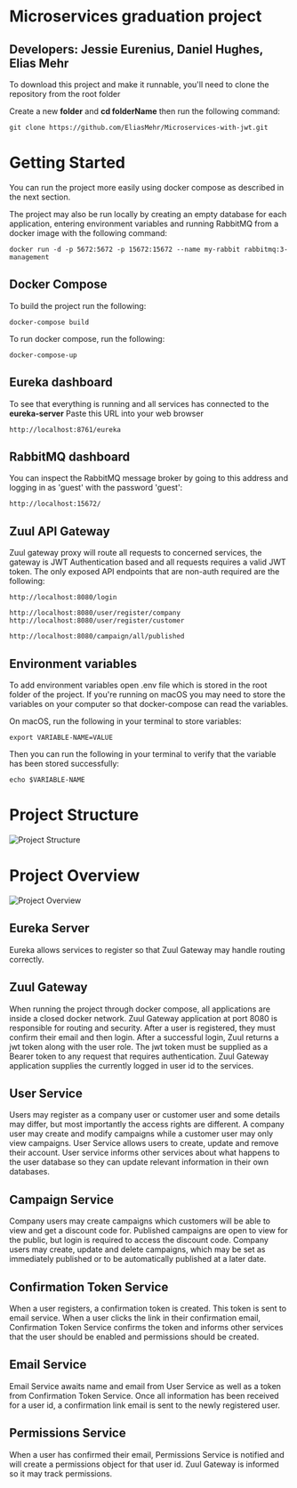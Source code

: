 # Microservices graduation project
## Developers: Jessie Eurenius, Daniel Hughes, Elias Mehr

To download this project and make it runnable, you'll need to clone the repository from the root folder

Create a new **folder** and **cd folderName**
then run the following command:
```
git clone https://github.com/EliasMehr/Microservices-with-jwt.git
```

# Getting Started
You can run the project more easily using docker compose as described in the next section.

The project may also be run locally by creating an empty database for each application, entering environment variables and running RabbitMQ from a docker image with the following command:
```
docker run -d -p 5672:5672 -p 15672:15672 --name my-rabbit rabbitmq:3-management
```

## Docker Compose
To build the project run the following:
```
docker-compose build
```

To run docker compose, run the following:
```
docker-compose-up
```

## Eureka dashboard
To see that everything is running and all services has connected to the **eureka-server**
Paste this URL into your web browser
```
http://localhost:8761/eureka
```

## RabbitMQ dashboard
You can inspect the RabbitMQ message broker by going to this address and logging in as 'guest' with the password 'guest':
```
http://localhost:15672/
```

## Zuul API Gateway
Zuul gateway proxy will route all requests to concerned services, the gateway is JWT Authentication based and all requests requires a valid JWT token.
The only exposed API endpoints that are non-auth required are the following:
```
http://localhost:8080/login
```
```
http://localhost:8080/user/register/company
http://localhost:8080/user/register/customer
```
```
http://localhost:8080/campaign/all/published
```

## Environment variables
To add environment variables open .env file which is stored in the root folder of the project.
If you're running on macOS you may need to store the variables on your computer so that docker-compose can read the variables.

On macOS, run the following in your terminal to store variables:
```
export VARIABLE-NAME=VALUE
```
Then you can run the following in your terminal to verify that the variable has been stored successfully:
```
echo $VARIABLE-NAME
```

# Project Structure
![Project Structure](https://i.imgur.com/RCBCLYf.png)

# Project Overview
![Project Overview](https://i.imgur.com/v6eIXzu.png)

## Eureka Server
Eureka allows services to register so that Zuul Gateway may handle routing correctly.

## Zuul Gateway
When running the project through docker compose, all applications are inside a closed docker network. Zuul Gateway application at port 8080 is responsible for routing and security. After a user is registered, they must confirm their email and then login. After a successful login, Zuul returns a jwt token along with the user role. The jwt token must be supplied as a Bearer token to any request that requires authentication. Zuul Gateway application supplies the currently logged in user id to the services.

## User Service
Users may register as a company user or customer user and some details may differ, but most importantly the access rights are different. A company user may create and modify campaigns while a customer user may only view campaigns. User Service allows users to create, update and remove their account. User service informs other services about what happens to the user database so they can update relevant information in their own databases.

## Campaign Service
Company users may create campaigns which customers will be able to view and get a discount code for. Published campaigns are open to view for the public, but login is required to access the discount code. Company users may create, update and delete campaigns, which may be set as immediately published or to be automatically published at a later date.

## Confirmation Token Service
When a user registers, a confirmation token is created. This token is sent to email service. When a user clicks the link in their confirmation email, Confirmation Token Service confirms the token and informs other services that the user should be enabled and permissions should be created.

## Email Service
Email Service awaits name and email from User Service as well as a token from Confirmation Token Service. Once all information has been received for a user id, a confirmation link email is sent to the newly registered user.

## Permissions Service
When a user has confirmed their email, Permissions Service is notified and will create a permissions object for that user id. Zuul Gateway is informed so it may track permissions.

